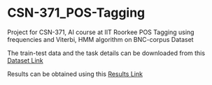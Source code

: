 # CSN-371_POS-Tagging
Project for CSN-371, AI course at IIT Roorkee
POS Tagging using frequencies and Viterbi, HMM algorithm on BNC-corpus Dataset

The train-test data and the task details can be downloaded from this [Dataset Link](https://drive.google.com/file/d/1poRiHLU8_lKxgHi1EQxQOHfQyI0nbsJR/view?usp=sharing)

Results can be obtained using this [Results Link](https://drive.google.com/drive/folders/1IQALrwv233grf_YCf8HYDCx8iOBlmZJp?usp=sharing)
